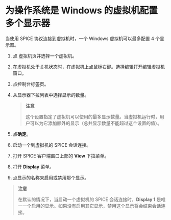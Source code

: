 # 为操作系统是 Windows 的虚拟机配置多个显示器

当使用 SPICE 协议连接到虚拟机时，一个 Windows 虚拟机可以最多配置 4 个显示器。

1. 点 虚拟机页并选择一个虚拟机。

2. 在虚拟机处于关机状态时，在虚拟机上点鼠标右键。选择编辑打开编辑虚拟机窗口。

3. 点控制台标签页。

4. 从显示器下拉列表中选择显示的数量。

   > **注意**
   >
   > 这个设置指定了虚拟机可以使用的最多显示数量。当虚拟机运行时，用户可以为它添加额外的显示（总共显示数量不能超过这个设置的值）。

5. 点**确定**。

6. 启动一个到虚拟机的 SPICE 会话连接。

7. 打开 SPICE 客户端窗口上部的 **View** 下拉菜单。

8. 打开 **Display** 菜单。

9. 点显示的名称来启用或禁用那个显示。

> **注意**
>
> 在默认的情况下，当启动一个虚拟机的 SPICE 会话连接时，**Display 1** 是唯一一个启用的显示。如果没有启用其它显示，禁用这个显示将会结束会话连接。
